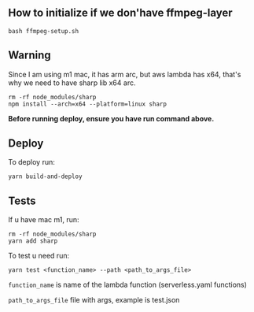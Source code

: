 ## How to initialize if we don'have ffmpeg-layer
```
bash ffmpeg-setup.sh
```

## Warning
Since I am using m1 mac, it has arm arc, but aws lambda has x64, that's why we need to have sharp lib x64 arc.
```
rm -rf node_modules/sharp                     
npm install --arch=x64 --platform=linux sharp
```

**Before running deploy, ensure you have run command above.**

## Deploy
To deploy run:
```
yarn build-and-deploy
```

## Tests
If u have mac m1, run: 
```
rm -rf node_modules/sharp                     
yarn add sharp
```
To test u need run:
```
yarn test <function_name> --path <path_to_args_file>
```
`function_name` is name of the lambda function (serverless.yaml functions)


`path_to_args_file` file with args, example is test.json